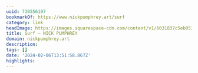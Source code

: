 ```yaml
---
uuid: 730556107
bookmarkOf: https://www.nickpumphrey.art/surf
category: link
headImage: https://images.squarespace-cdn.com/content/v1/6031837c5eb0533730cfd9ec/3255e00c-2924-4404-b3fa-23c15c2f94de/2K8A0419-2.jpg?format=1500w
title: Surf — NICK PUMPHREY
domain: nickpumphrey.art
description: 
tags: []
date: '2024-02-06T13:51:58.867Z'
highlights: 
---
```




